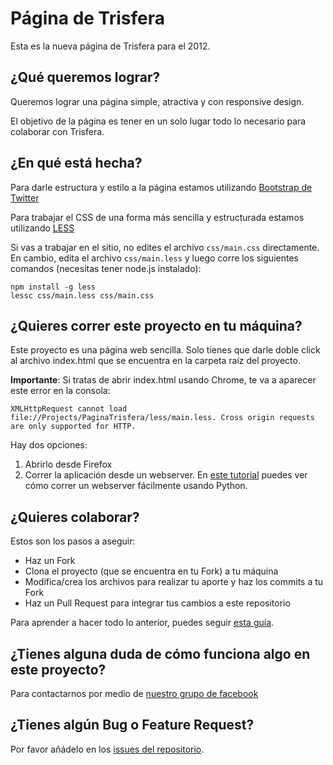 Página de Trisfera
==================
Esta es la nueva página de Trisfera para el 2012.

¿Qué queremos lograr?
------------------
Queremos lograr una página simple, atractiva y con responsive design.

El objetivo de la página es tener en un solo lugar todo lo necesario para colaborar con Trisfera.

¿En qué está hecha?
------------------
Para darle estructura y estilo a la página estamos utilizando [Bootstrap de Twitter](https://github.com/twitter/bootstrap/)

Para trabajar el CSS de una forma más sencilla y estructurada estamos utilizando [LESS](http://lesscss.org/)

Si vas a trabajar en el sitio, no edites el archivo `css/main.css` directamente. En cambio, edita el archivo `css/main.less` y luego corre los siguientes comandos (necesitas tener node.js instalado):
```
npm install -g less
lessc css/main.less css/main.css
```

¿Quieres correr este proyecto en tu máquina?
-------------------------------------------
Este proyecto es una página web sencilla. Solo tienes que darle doble click al archivo index.html que se encuentra en la carpeta raíz del proyecto.

**Importante**: Si tratas de abrir index.html usando Chrome, te va a aparecer este error en la consola:
```
XMLHttpRequest cannot load file://Projects/PaginaTrisfera/less/main.less. Cross origin requests are only supported for HTTP.
```

Hay dos opciones:

1. Abrirlo desde Firefox
2. Correr la aplicación desde un webserver. En [este tutorial](http://www.linuxjournal.com/content/tech-tip-really-simple-http-server-python) puedes ver cómo correr un webserver fácilmente usando Python.

¿Quieres colaborar?
------------------
Estos son los pasos a aseguir:

- Haz un Fork
- Clona el proyecto (que se encuentra en tu Fork) a tu máquina
- Modifica/crea los archivos para realizar tu aporte y haz los commits a tu Fork
- Haz un Pull Request para integrar tus cambios a este repositorio

Para aprender a hacer todo lo anterior, puedes seguir [esta guía](https://github.com/Trisfera/Trisfera/wiki/Git-y-Github).

¿Tienes alguna duda de cómo funciona algo en este proyecto?
----------------------------------------------------------
Para contactarnos por medio de [nuestro grupo de facebook](https://www.facebook.com/groups/trisfera/)

¿Tienes algún Bug o Feature Request?
-----------------------------------
Por favor añádelo en los [issues del repositorio](https://github.com/Trisfera/PaginaTrisfera/issues).